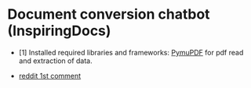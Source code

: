 # Document conversion chatbot (InspiringDocs)

- [1] Installed required libraries and frameworks: [PymuPDF](https://pymupdf.readthedocs.io/en/latest/the-basics.html) for pdf read and extraction of data.

- [reddit 1st comment](https://www.reddit.com/r/MachineLearning/comments/100rbhp/d_data_cleaning_techniques_for_pdf_documents_with/)

